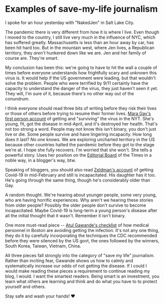 # Examples of save-my-life journalism
I spoke for an hour yesterday with "NakedJen" in Salt Lake City.

The pandemic there is very different from how it is where I live. Even though I moved to the country, I still live very much in the influence of NYC, which has suffered greatly. Massachusetts is less than an hour away by car, has been hit hard too. But in the mountain west, where Jen lives, a Republican territory, they <i>aren't</i> hunkered down like we are. Jen and her family of course are. They're smart. 

My conclusion has been this: we're going to have to hit the wall a couple of times before everyone understands how frightfully scary and unknown this virus is. It would help if the US government were leading, but that wouldn't solve the problem. People who were terrified by 9/11 certainly have the capacity to understand the danger of the virus, they just haven't seen it yet. They will, I'm sure of it, because there's no other way out of the conundrum.

I think everyone should read three bits of writing before they risk their lives or those of others before trying to resume their former lives. <a href="https://www.nytimes.com/2020/05/14/opinion/coronavirus-young-people.html">Mara Gay's first person account</a> of getting and "surviving" the virus in the NYT. She's young, fit, got the disease in mid-April, and it's destroyed her health. That's not too strong a word. People may not know this isn't binary, you don't just live or die. Some people survive and have lingering incapacity. How long does it last? <i>No one knows. </i>We are exploring uncharted territory in the US because other countries halted the pandemic before they got to the stage we're at. I hope she fully recovers. I'm worried that she won't. She tells a powerful story. Uses her position on the <a href="https://www.nytimes.com/interactive/2018/opinion/editorialboard.html">Editorial Board</a> of the Times in a noble way, in a blogger's way, btw.

Speaking of bloggers, you should also read <a href="https://www.zeldman.com/2020/05/16/its-a-good-day/">Zeldman's account</a> of getting Covid-19 in mid-February and still is incapacitated. His daughter has it too. He's going through the same thing, though he's considerably older than Gay. 

A random thought. We're hearing about younger people, some very young, who are having horrific experiences. Why aren't we hearing these stories from older people? Possibly the older people don't survive to become incapacitated. Maybe Covid-19 is long-term a young person's disease after all the initial thought that it wasn't. Remember it isn't binary. 

One more must-read piece -- <a href="https://www.newyorker.com/science/medical-dispatch/amid-the-coronavirus-crisis-a-regimen-for-reentry">Atul Gawande's checklist</a> of how medical personnel in Boston are avoiding getting the infection. It's not any one thing, they do it by carefully incorporating the techniques the CDC recommended before they were silenced by the US govt, the ones followed by the winners, South Korea, Taiwan, Vietnam, China. 

All three pieces fall strongly into the category of "save my life" journalism. Rather than inciting fear, Gawande shows us how to calmly and systematically increase our odds of not getting the disease. If I could I would make reading these pieces a requirement to continue reading my blog, I would. I want the smartest readers. Being smart is an investment, you learn what others are learning and think and do what you have to to protect yourself and others. 

Stay safe and wash your hands! :heart:

